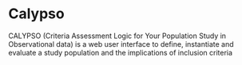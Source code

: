 # Calypso
CALYPSO (Criteria Assessment Logic for Your Population Study in Observational data) is a web user interface to define, instantiate and evaluate a study population and the implications of inclusion criteria
